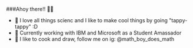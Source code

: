 ###Ahoy there!! 🌊🦦

<!--
**Alex1602e19/Alex1602e19** is a ✨ _special_ ✨ repository because its `README.md` (this file) appears on your GitHub profile.
-->
- 🧪 I love all things scienc and I like to make cool things by going "tappy-tappy" :D
- 🧪 Currently working with IBM and Microsoft as a Student Amassador
- 🧪 I like to cook and draw, follow me on ig: @math_boy_does_math
